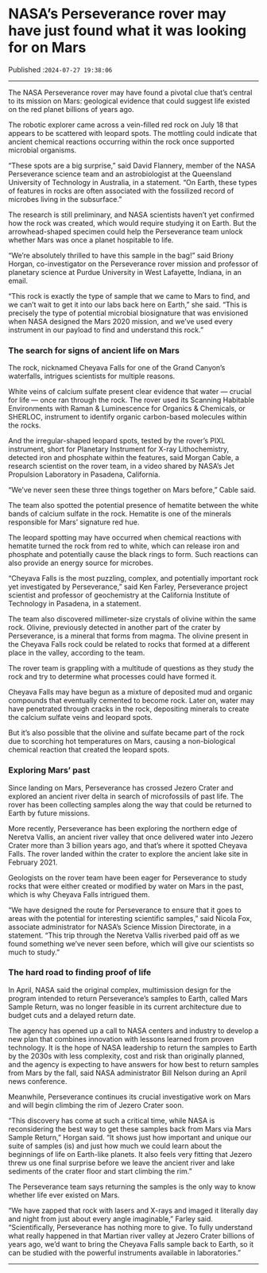 # NASA’s Perseverance rover may have just found what it was looking for on Mars

Published :`2024-07-27 19:38:06`

---

The NASA Perseverance rover may have found a pivotal clue that’s central to its mission on Mars: geological evidence that could suggest life existed on the red planet billions of years ago.

The robotic explorer came across a vein-filled red rock on July 18 that appears to be scattered with leopard spots. The mottling could indicate that ancient chemical reactions occurring within the rock once supported microbial organisms.

“These spots are a big surprise,” said David Flannery, member of the NASA Perseverance science team and an astrobiologist at the Queensland University of Technology in Australia, in a statement. “On Earth, these types of features in rocks are often associated with the fossilized record of microbes living in the subsurface.”

The research is still preliminary, and NASA scientists haven’t yet confirmed how the rock was created, which would require studying it on Earth. But the arrowhead-shaped specimen could help the Perseverance team unlock whether Mars was once a planet hospitable to life.

“We’re absolutely thrilled to have this sample in the bag!” said Briony Horgan, co-investigator on the Perseverance rover mission and professor of planetary science at Purdue University in West Lafayette, Indiana, in an email.

“This rock is exactly the type of sample that we came to Mars to find, and we can’t wait to get it into our labs back here on Earth,” she said. “This is precisely the type of potential microbial biosignature that was envisioned when NASA designed the Mars 2020 mission, and we’ve used every instrument in our payload to find and understand this rock.”

### The search for signs of ancient life on Mars

The rock, nicknamed Cheyava Falls for one of the Grand Canyon’s waterfalls, intrigues scientists for multiple reasons.

White veins of calcium sulfate present clear evidence that water — crucial for life — once ran through the rock. The rover used its Scanning Habitable Environments with Raman & Luminescence for Organics & Chemicals, or SHERLOC, instrument to identify organic carbon-based molecules within the rocks.

And the irregular-shaped leopard spots, tested by the rover’s PIXL instrument, short for Planetary Instrument for X-ray Lithochemistry, detected iron and phosphate within the features, said Morgan Cable, a research scientist on the rover team, in a video shared by NASA’s Jet Propulsion Laboratory in Pasadena, California.

“We’ve never seen these three things together on Mars before,” Cable said.

The team also spotted the potential presence of hematite between the white bands of calcium sulfate in the rock. Hematite is one of the minerals responsible for Mars’ signature red hue.

The leopard spotting may have occurred when chemical reactions with hematite turned the rock from red to white, which can release iron and phosphate and potentially cause the black rings to form. Such reactions can also provide an energy source for microbes.

“Cheyava Falls is the most puzzling, complex, and potentially important rock yet investigated by Perseverance,” said Ken Farley, Perseverance project scientist and professor of geochemistry at the California Institute of Technology in Pasadena, in a statement.

The team also discovered millimeter-size crystals of olivine within the same rock. Olivine, previously detected in another part of the crater by Perseverance, is a mineral that forms from magma. The olivine present in the Cheyava Falls rock could be related to rocks that formed at a different place in the valley, according to the team.

The rover team is grappling with a multitude of questions as they study the rock and try to determine what processes could have formed it.

Cheyava Falls may have begun as a mixture of deposited mud and organic compounds that eventually cemented to become rock. Later on, water may have penetrated through cracks in the rock, depositing minerals to create the calcium sulfate veins and leopard spots.

But it’s also possible that the olivine and sulfate became part of the rock due to scorching hot temperatures on Mars, causing a non-biological chemical reaction that created the leopard spots.

### Exploring Mars’ past

Since landing on Mars, Perseverance has crossed Jezero Crater and explored an ancient river delta in search of microfossils of past life. The rover has been collecting samples along the way that could be returned to Earth by future missions.

More recently, Perseverance has been exploring the northern edge of Neretva Vallis, an ancient river valley that once delivered water into Jezero Crater more than 3 billion years ago, and that’s where it spotted Cheyava Falls. The rover landed within the crater to explore the ancient lake site in February 2021.

Geologists on the rover team have been eager for Perseverance to study rocks that were either created or modified by water on Mars in the past, which is why Cheyava Falls intrigued them.

“We have designed the route for Perseverance to ensure that it goes to areas with the potential for interesting scientific samples,” said Nicola Fox, associate administrator for NASA’s Science Mission Directorate, in a statement. “This trip through the Neretva Vallis riverbed paid off as we found something we’ve never seen before, which will give our scientists so much to study.”

### The hard road to finding proof of life

In April, NASA said the original complex, multimission design for the program intended to return Perseverance’s samples to Earth, called Mars Sample Return, was no longer feasible in its current architecture due to budget cuts and a delayed return date.

The agency has opened up a call to NASA centers and industry to develop a new plan that combines innovation with lessons learned from proven technology. It is the hope of NASA leadership to return the samples to Earth by the 2030s with less complexity, cost and risk than originally planned, and the agency is expecting to have answers for how best to return samples from Mars by the fall, said NASA administrator Bill Nelson during an April news conference.

Meanwhile, Perseverance continues its crucial investigative work on Mars and will begin climbing the rim of Jezero Crater soon.

“This discovery has come at such a critical time, while NASA is reconsidering the best way to get these samples back from Mars via Mars Sample Return,” Horgan said. “It shows just how important and unique our suite of samples (is) and just how much we could learn about the beginnings of life on Earth-like planets. It also feels very fitting that Jezero threw us one final surprise before we leave the ancient river and lake sediments of the crater floor and start climbing the rim.”

The Perseverance team says returning the samples is the only way to know whether life ever existed on Mars.

“We have zapped that rock with lasers and X-rays and imaged it literally day and night from just about every angle imaginable,” Farley said. “Scientifically, Perseverance has nothing more to give. To fully understand what really happened in that Martian river valley at Jezero Crater billions of years ago, we’d want to bring the Cheyava Falls sample back to Earth, so it can be studied with the powerful instruments available in laboratories.”

---

